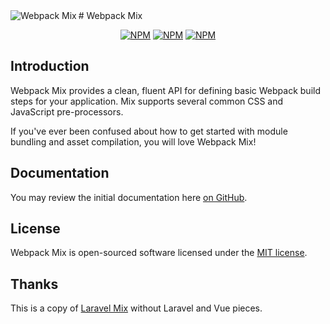 <img align="left" src="https://github.com/devanandb/webpack-mix/blob/update/version-2-0/icons/webpack.png" alt="Webpack Mix">
# Webpack Mix
<p align="center">
<a href="https://www.npmjs.com/package/webpack-mix"><img src="https://img.shields.io/npm/v/webpack-mix.svg" alt="NPM"></a>
<a href="https://npmcharts.com/compare/webpack-mix?minimal=true"><img src="https://img.shields.io/npm/dt/webpack-mix.svg" alt="NPM"></a>
<a href="https://www.npmjs.com/package/webpack-mix"><img src="https://img.shields.io/npm/l/webpack-mix.svg" alt="NPM"></a>
</p>

## Introduction

Webpack Mix provides a clean, fluent API for defining basic Webpack build steps for your application. Mix supports several common CSS and JavaScript pre-processors.

If you've ever been confused about how to get started with module bundling and asset compilation, you will love Webpack Mix!

## Documentation

You may review the initial documentation here [on GitHub](https://github.com/devanandb/webpack-mix/tree/master/docs).

## License

Webpack Mix is open-sourced software licensed under the [MIT license](http://opensource.org/licenses/MIT).

## Thanks

This is a copy of [Laravel Mix](https://github.com/JeffreyWay/laravel-mix) without Laravel and Vue pieces.
